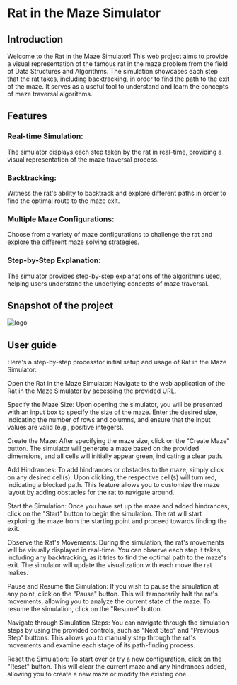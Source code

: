 # Rat in the Maze Simulator
  
## Introduction

Welcome to the Rat in the Maze Simulator! This web project aims to provide a visual representation of the famous rat in the maze problem from the field of Data Structures and Algorithms. The simulation showcases each step that the rat takes, including backtracking, in order to find the path to the exit of the maze. It serves as a useful tool to understand and learn the concepts of maze traversal algorithms.

## Features
### Real-time Simulation: 
The simulator displays each step taken by the rat in real-time, providing a visual representation of the maze traversal process.
### Backtracking:
Witness the rat's ability to backtrack and explore different paths in order to find the optimal route to the maze exit.
### Multiple Maze Configurations: 
Choose from a variety of maze configurations to challenge the rat and explore the different maze solving strategies.
### Step-by-Step Explanation: 
The simulator provides step-by-step explanations of the algorithms used, helping users understand the underlying concepts of maze traversal.

## Snapshot of the project
![logo](https://user-images.githubusercontent.com/84891074/209725107-f96ed265-8dcc-4bee-98d6-9de4695e01ca.png)

## User guide

Here's a step-by-step processfor initial setup and usage of Rat in the Maze Simulator:

Open the Rat in the Maze Simulator:
Navigate to the web application of the Rat in the Maze Simulator by accessing the provided URL.

Specify the Maze Size: 
Upon opening the simulator, you will be presented with an input box to specify the size of the maze. Enter the desired size, indicating the number of rows and columns, and ensure that the input values are valid (e.g., positive integers).

Create the Maze: 
After specifying the maze size, click on the "Create Maze" button. The simulator will generate a maze based on the provided dimensions, and all cells will initially appear green, indicating a clear path.

Add Hindrances: 
To add hindrances or obstacles to the maze, simply click on any desired cell(s). Upon clicking, the respective cell(s) will turn red, indicating a blocked path. This feature allows you to customize the maze layout by adding obstacles for the rat to navigate around.

Start the Simulation: 
Once you have set up the maze and added hindrances, click on the "Start" button to begin the simulation. The rat will start exploring the maze from the starting point and proceed towards finding the exit.

Observe the Rat's Movements: 
During the simulation, the rat's movements will be visually displayed in real-time. You can observe each step it takes, including any backtracking, as it tries to find the optimal path to the maze's exit. The simulator will update the visualization with each move the rat makes.

Pause and Resume the Simulation: 
If you wish to pause the simulation at any point, click on the "Pause" button. This will temporarily halt the rat's movements, allowing you to analyze the current state of the maze. To resume the simulation, click on the "Resume" button.

Navigate through Simulation Steps: 
You can navigate through the simulation steps by using the provided controls, such as "Next Step" and "Previous Step" buttons. This allows you to manually step through the rat's movements and examine each stage of its path-finding process.

Reset the Simulation: 
To start over or try a new configuration, click on the "Reset" button. This will clear the current maze and any hindrances added, allowing you to create a new maze or modify the existing one.